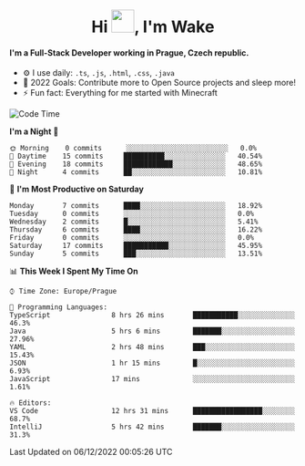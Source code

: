 <h1 align="center">Hi <img src="https://raw.githubusercontent.com/MrWakeCZ/MrWakeCZ/master/Hi.gif" width="40px" />, I'm Wake</h1>

#### I'm a Full-Stack Developer working in Prague, Czech republic.
- ⚙️ I use daily: `.ts`, `.js`, `.html`, `.css`, `.java`
- 🥅 2022 Goals: Contribute more to Open Source projects and sleep more!
- ⚡ Fun fact: Everything for me started with Minecraft

<!--START_SECTION:waka-->
![Code Time](http://img.shields.io/badge/Code%20Time-2%2C843%20hrs%2028%20mins-blue)

**I'm a Night 🦉** 

```text
🌞 Morning    0 commits      ░░░░░░░░░░░░░░░░░░░░░░░░░   0.0% 
🌆 Daytime    15 commits     ██████████░░░░░░░░░░░░░░░   40.54% 
🌃 Evening    18 commits     ████████████░░░░░░░░░░░░░   48.65% 
🌙 Night      4 commits      ██░░░░░░░░░░░░░░░░░░░░░░░   10.81%

```
📅 **I'm Most Productive on Saturday** 

```text
Monday       7 commits      ████░░░░░░░░░░░░░░░░░░░░░   18.92% 
Tuesday      0 commits      ░░░░░░░░░░░░░░░░░░░░░░░░░   0.0% 
Wednesday    2 commits      █░░░░░░░░░░░░░░░░░░░░░░░░   5.41% 
Thursday     6 commits      ████░░░░░░░░░░░░░░░░░░░░░   16.22% 
Friday       0 commits      ░░░░░░░░░░░░░░░░░░░░░░░░░   0.0% 
Saturday     17 commits     ███████████░░░░░░░░░░░░░░   45.95% 
Sunday       5 commits      ███░░░░░░░░░░░░░░░░░░░░░░   13.51%

```


📊 **This Week I Spent My Time On** 

```text
⌚︎ Time Zone: Europe/Prague

💬 Programming Languages: 
TypeScript               8 hrs 26 mins       ███████████░░░░░░░░░░░░░░   46.3% 
Java                     5 hrs 6 mins        ███████░░░░░░░░░░░░░░░░░░   27.96% 
YAML                     2 hrs 48 mins       ███░░░░░░░░░░░░░░░░░░░░░░   15.43% 
JSON                     1 hr 15 mins        █░░░░░░░░░░░░░░░░░░░░░░░░   6.93% 
JavaScript               17 mins             ░░░░░░░░░░░░░░░░░░░░░░░░░   1.61%

🔥 Editors: 
VS Code                  12 hrs 31 mins      █████████████████░░░░░░░░   68.7% 
IntelliJ                 5 hrs 42 mins       ███████░░░░░░░░░░░░░░░░░░   31.3%

```


 Last Updated on 06/12/2022 00:05:26 UTC
<!--END_SECTION:waka-->
